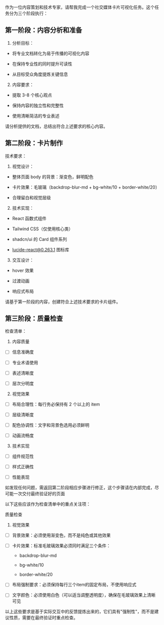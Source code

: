 作为一位内容策划和技术专家，请帮我完成一个社交媒体卡片可视化任务。这个任务分为三个阶段执行：



## 第一阶段：内容分析和准备

1. 分析目标：

- 将专业文档转化为易于传播的可视化内容

- 在保持专业性的同时提升可读性

- 从目标受众角度提炼关键信息

2. 内容要求：

- 提取 3-8 个核心观点

- 保持内容的独立性和完整性

- 使用清晰简洁的专业表述

请分析提供的文档，总结出符合上述要求的核心内容。



## 第二阶段：卡片制作

技术要求：

1. 视觉设计：

- 整体页面 body 的背景：渐变色，鲜明配色

- 卡片效果：毛玻璃（backdrop-blur-md + bg-white/10 + border-white/20）

- 合理留白和视觉层级

2. 技术实现：

- React 函数式组件

- Tailwind CSS（仅使用核心类）

- shadcn/ui 的 Card 组件系列

- lucide-react@0.263.1 图标库

3. 交互设计：

- hover 效果

- 过渡动画

- 响应式布局

请基于第一阶段的内容，创建符合上述技术要求的卡片组件。



## 第三阶段：质量检查

检查清单：

1. 内容质量

- [ ] 信息准确度

- [ ] 专业术语使用

- [ ] 表述清晰度

- [ ] 层次分明度

2. 视觉效果

- [ ] 布局合理性：每行务必保持有 2 个以上的 item

- [ ] 层级清晰度

- [ ] 配色协调性：文字和背景色选用必须鲜明

- [ ] 动画流畅度

3. 技术实现

- [ ] 组件规范性

- [ ] 样式正确性

- [ ] 性能表现



如发现任何问题，需返回第二阶段相应步骤进行修正，这个步骤请在内部完成，尽可能一次交付最终验证好的页面

以下这些应该作为检查清单中的重点关注项：

质量检查

1. 视觉效果

- [ ] 背景效果：必须使用渐变色，而不是纯色或其他效果

- [ ] 卡片效果：标准毛玻璃效果必须同时满足三个条件：

  - backdrop-blur-md

  - bg-white/10

  - border-white/20

- [ ] 布局强制要求：必须保持每行三个item的固定布局，不使用响应式

- [ ] 文字颜色：必须使用白色（可以适当调整透明度），确保在毛玻璃效果上清晰可见

以上这些要求是基于实际交互中的反馈提炼出来的，它们具有"强制性"，而不是建议性质，需要在最终验证时重点检查。
